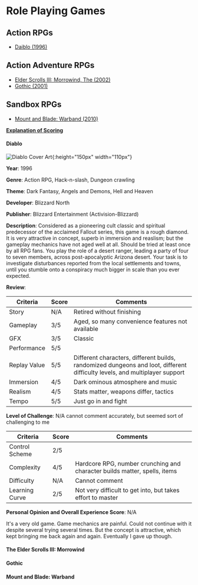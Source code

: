 # Role Playing Games

## Action RPGs
* [Daiblo (1996)](#diablo)

## Action Adventure RPGs
* [Elder Scrolls III: Morrowind, The (2002)](#the-elder-scrolls-iii-morrowind)
* [Gothic (2001)](#gothic)

## Sandbox RPGs
* [Mount and Blade: Warband (2010)](#mount-and-blade-warband)

[**Explanation of Scoring**](https://aureliussr.github.io/aurelius-reviews/rubric)

#### Diablo

![Diablo Cover Art](https://upload.wikimedia.org/wikipedia/en/3/3a/Diablo_Coverart.png "Cover art copyright of Blizzard Entertainment. Source Wikipedia. Thumbnail image for commentary as per Fair Use policy"){:height="150px" width="110px"}

**Year**: 1996

**Genre**: Action RPG, Hack-n-slash, Dungeon crawling

**Theme**: Dark Fantasy, Angels and Demons, Hell and Heaven

**Developer**: Blizzard North

**Publisher**: Blizzard Entertainment (Activision-Blizzard)

**Description**: Considered as a pioneering cult classic and spiritual predecessor of the acclaimed Fallout series, this game is a rough diamond. It is very attractive in concept, superb in immersion and reaslism; but the gameplay mechanics have not aged well at all. Should be tried at least once by all RPG fans. You play the role of a desert ranger, leading a party of four to seven members, across post-apocalyptic Arizona desert. Your task is to investigate disturbances reported from the local settlements and towns, until you stumble onto a conspiracy much bigger in scale than you ever expected.

**Review**:

| Criteria     | Score | Comments |
|--------------|-------|----------|
| Story        | N/A     | Retired without finishing |
| Gameplay     | 3/5     | Aged, so many convenience features not available        |
| GFX          | 3/5     | Classic       |
| Performance  | 5/5     |         |
| Replay Value | 5/5     | Different characters, different builds, randomized dungeons and loot, different difficulty levels, and multiplayer support        |
| Immersion    | 4/5     | Dark ominous atmosphere and music        |
| Realism      | 4/5     | Stats matter, weapons differ, tactics         |
| Tempo        | 5/5     | Just go in and fight         |

**Level of Challenge**: N/A cannot comment accurately, but seemed sort of challenging to me

| Criteria       | Score | Comments |
|----------------|-------|----------|
| Control Scheme | 2/5     | |
| Complexity     | 4/5     | Hardcore RPG, number crunching and character builds matter, spells, items       |
| Difficulty     | N/A     | Cannot comment        |
| Learning Curve | 2/5     | Not very difficult to get into, but takes effort to master       |

**Personal Opinion and Overall Experience Score**: N/A

It's a very old game. Game mechanics are painful. Could not continue with it despite several trying several times. But the concept is attractive, which kept bringing me back again and again. Eventually I gave up though. 


#### The Elder Scrolls III: Morrowind

#### Gothic

#### Mount and Blade: Warband
